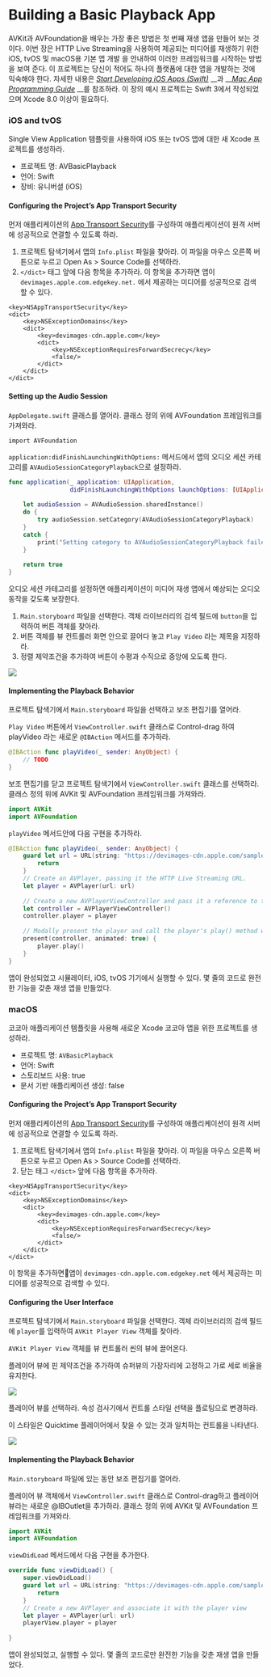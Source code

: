 # Building a Basic Playback App

AVKit과 AVFoundation을 배우는 가장 좋은 방법은 첫 번째 재생 앱을 만들어 보는 것이다. 이번 장은 HTTP Live Streaming을 사용하여 제공되는 미디어를 재생하기 위한 iOS, tvOS 및 macOS용 기본 앱 개발 을 안내하여 이러한 프레임워크를 시작하는 방법을 보여 준다. 이 프로젝트는 당신이 적어도 하나의 플랫폼에 대한 앱을 개발하는 것에 익숙해야 한다. 자세한 내용은 [_Start Developing iOS Apps \(Swift\)_](https://developer.apple.com/library/archive/referencelibrary/GettingStarted/DevelopiOSAppsSwift/index.html#//apple_ref/doc/uid/TP40015214) __과 __[_Mac App Programming Guide_](https://developer.apple.com/library/archive/documentation/General/Conceptual/MOSXAppProgrammingGuide/Introduction/Introduction.html#//apple_ref/doc/uid/TP40010543) __를 참조하라. 이 장의 예시 프로젝트는 Swift 3에서 작성되었으며 Xcode 8.0 이상이 필요하다.

### iOS and tvOS

Single View Application 템플릿을 사용하여 iOS 또는 tvOS 앱에 대한 새 Xcode 프로젝트를 생성하라.

* 프로젝트 명: AVBasicPlayback
* 언어: Swift
* 장비: 유니버셜 \(iOS\)

#### Configuring the Project’s App Transport Security

먼저 애플리케이션의 [App Transport Security](https://developer.apple.com/library/archive/releasenotes/General/WhatsNewIniOS/Articles/iOS9.html#//apple_ref/doc/uid/TP40016198-SW14)를 구성하여 애플리케이션이 원격 서버에 성공적으로 연결할 수 있도록 하라.

1. 프로젝트 탐색기에서 앱의 `Info.plist` 파일을 찾아라. 이 파일을 마우스 오른쪽 버튼으로 누르고 Open As &gt; Source Code를 선택하라.
2. `</dict>` 태그 앞에 다음 항목을 추가하라. 이 항목을 추가하면 앱이 `devimages.apple.com.edgekey.net.` 에서 제공하는 미디어를 성공적으로 검색할 수 있다.

```text
<key>NSAppTransportSecurity</key>
<dict>
    <key>NSExceptionDomains</key>
    <dict>
        <key>devimages-cdn.apple.com</key>
        <dict>
            <key>NSExceptionRequiresForwardSecrecy</key>
            <false/>
        </dict>
    </dict>
</dict>
```

#### Setting up the Audio Session

`AppDelegate.swift` 클래스를 열어라. 클래스 정의 위에 AVFoundation 프레임워크를 가져와라.  


```text
import AVFoundation
```

`application:didFinishLaunchingWithOptions:` 메서드에서 앱의 오디오 세션 카테고리를 `AVAudioSessionCategoryPlayback`으로 설정하라.

```swift
func application(_ application: UIApplication,
                 didFinishLaunchingWithOptions launchOptions: [UIApplicationLaunchOptionsKey: Any]?) -> Bool {
 
    let audioSession = AVAudioSession.sharedInstance()
    do {
        try audioSession.setCategory(AVAudioSessionCategoryPlayback)
    }
    catch {
        print("Setting category to AVAudioSessionCategoryPlayback failed.")
    }
 
    return true
}
```

오디오 세션 카테고리를 설정하면 애플리케이션이 미디어 재생 앱에서 예상되는 오디오 동작을 갖도록 보장한다.

1. `Main.storyboard` 파일을 선택한다. 객체 라이브러리의 검색 필드에 `button`을 입력하여 버튼 객체를 찾아라.
2. 버튼 객체를 뷰 컨트롤러 화면 안으로 끌어다 놓고 `Play Video` 라는 제목을 지정하라.
3. 정렬 제약조건을 추가하여 버튼이 수평과 수직으로 중앙에 오도록 한다.

![](../.gitbook/assets/ios_constraints_2x.png)

#### Implementing the Playback Behavior

프로젝트 탐색기에서 `Main.storyboard` 파일을 선택하고 보조 편집기를 열어라.

`Play Video` 버튼에서 `ViewController.swift` 클래스로 Control-drag 하여 playVideo 라는 새로운 `@IBAction` 메서드를 추가하라.

```swift
@IBAction func playVideo(_ sender: AnyObject) {
    // TODO
}
```

보조 편집기를 닫고 프로젝트 탐색기에서 `ViewController.swift` 클래스를 선택하라. 클래스 정의 위에 AVKit 및 AVFoundation 프레임워크를 가져와라.

```swift
import AVKit
import AVFoundation
```

`playVideo` 메서드안에 다음 구현을 추가하라.

```swift
@IBAction func playVideo(_ sender: AnyObject) {
    guard let url = URL(string: "https://devimages-cdn.apple.com/samplecode/avfoundationMedia/AVFoundationQueuePlayer_HLS2/master.m3u8") else {
        return
    }
    // Create an AVPlayer, passing it the HTTP Live Streaming URL.
    let player = AVPlayer(url: url)
 
    // Create a new AVPlayerViewController and pass it a reference to the player.
    let controller = AVPlayerViewController()
    controller.player = player
 
    // Modally present the player and call the player's play() method when complete.
    present(controller, animated: true) {
        player.play()
    }
}
```

앱이 완성되었고 시뮬레이터, iOS, tvOS 기기에서 실행할 수 있다. 몇 줄의 코드로 완전한 기능을 갖춘 재생 앱을 만들었다.

### macOS

코코아 애플리케이션 템플릿을 사용해 새로운 Xcode 코코아 앱을 위한 프로젝트를 생성하라.

* 프로젝트 명: `AVBasicPlayback`
* 언어: Swift
* 스토리보드 사용: true
* 문서 기반 애플리케이션 생성: false

#### Configuring the Project’s App Transport Security

먼저 애플리케이션의 [App Transport Security](https://developer.apple.com/library/archive/releasenotes/General/WhatsNewIniOS/Articles/iOS9.html#//apple_ref/doc/uid/TP40016198-SW14)를 구성하여 애플리케이션이 원격 서버에 성공적으로 연결할 수 있도록 하라.

1. 프로젝트 탐색기에서 앱의 `Info.plist` 파일을 찾아라. 이 파일을 마우스 오른쪽 버튼으로 누르고 Open As &gt; Source Code를 선택하라.
2. 닫는 태그 `</dict>` 앞에 다음 항목을 추가하라.

```text
<key>NSAppTransportSecurity</key>
<dict>
    <key>NSExceptionDomains</key>
    <dict>
        <key>devimages-cdn.apple.com</key>
        <dict>
            <key>NSExceptionRequiresForwardSecrecy</key>
            <false/>
        </dict>
    </dict>
</dict>
```

이 항목을 추가하면앱이 `devimages-cdn.apple.com.edgekey.net` 에서 제공하는 미디어를 성공적으로 검색할 수 있다.

#### Configuring the User Interface

프로젝트 탐색기에서 `Main.storyboard` 파일을 선택한다. 객체 라이브러리의 검색 필드에 `player`를 입력하여 `AVKit Player View` 객체를 찾아라.

`AVKit Player View` 객체를 뷰 컨트롤러 씬의 뷰에 끌어온다.

플레이어 뷰에 핀 제약조건을 추가하여 슈퍼뷰의 가장자리에 고정하고 가로 세로 비율을 유지한다.

![](../.gitbook/assets/macos_constraints_2x.png)

플레이어 뷰를 선택하라. 속성 검사기에서 컨트롤 스타일 선택을 플로팅으로 변경하라.

이 스타일은 Quicktime 플레이어에서 찾을 수 있는 것과 일치하는 컨트롤을 나타낸다.

![](../.gitbook/assets/controlsstyle_2x.png)

#### Implementing the Playback Behavior

`Main.storyboard` 파일에 있는 동안 보조 편집기를 열어라.

플레이어 뷰 객체에서 `ViewController.swift` 클래스로 Control-drag하고 플레이어 뷰라는 새로운 @IBOutlet을 추가하라. 클래스 정의 위에 AVKit 및 AVFoundation 프레임워크를 가져와라.

```swift
import AVKit
import AVFoundation
```

`viewDidLoad` 메서드에서 다음 구현을 추가한다.

```swift
override func viewDidLoad() {
    super.viewDidLoad()
    guard let url = URL(string: "https://devimages-cdn.apple.com/samplecode/avfoundationMedia/AVFoundationQueuePlayer_HLS2/master.m3u8") else {
        return
    }
    // Create a new AVPlayer and associate it with the player view
    let player = AVPlayer(url: url)
    playerView.player = player
 
}
```

앱이 완성되었고, 실행할 수 있다. 몇 줄의 코드로만 완전한 기능을 갖춘 재생 앱을 만들었다.

